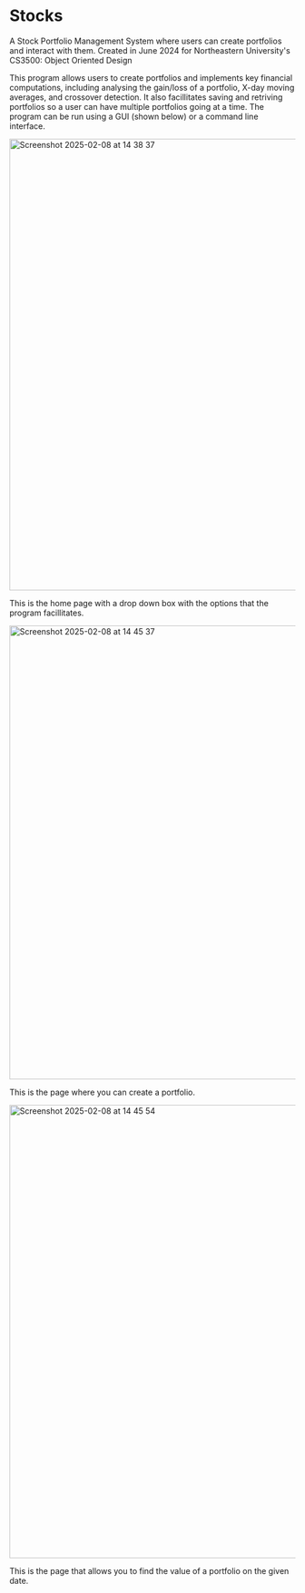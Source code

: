 # Stocks
A Stock Portfolio Management System where users can create portfolios and interact with them. Created in June 2024 for Northeastern University's CS3500: Object Oriented Design

This program allows users to create portfolios and implements key financial computations, including analysing the gain/loss of a portfolio, X-day moving averages, and crossover detection. It also facillitates saving and retriving portfolios so a user can have multiple portfolios going at a time. The program can be run using a GUI (shown below) or a command line interface. 



<img width="796" alt="Screenshot 2025-02-08 at 14 38 37" src="https://github.com/user-attachments/assets/11973345-e4f8-4332-81d6-adaf691b69e2" />

This is the home page with a drop down box with the options that the program facillitates. 

<img width="800" alt="Screenshot 2025-02-08 at 14 45 37" src="https://github.com/user-attachments/assets/3ef39d24-1024-46bd-b1b8-d0dcb300f6dc" />

This is the page where you can create a portfolio.

<img width="799" alt="Screenshot 2025-02-08 at 14 45 54" src="https://github.com/user-attachments/assets/60f4a5dc-c640-4c1e-b0ad-86f932bf96c0" />

This is the page that allows you to find the value of a portfolio on the given date.

